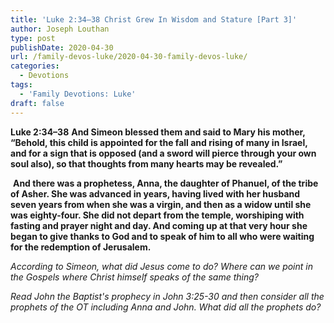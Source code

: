 ```yaml
---
title: 'Luke 2:34–38 Christ Grew In Wisdom and Stature [Part 3]'
author: Joseph Louthan
type: post
publishDate: 2020-04-30
url: /family-devos-luke/2020-04-30-family-devos-luke/
categories:
  - Devotions
tags:
  - 'Family Devotions: Luke'
draft: false
---
```


**Luke 2:34–38** **And Simeon blessed them and said to Mary his mother, “Behold, this child is appointed for the fall and rising of many in Israel, and for a sign that is opposed (and a sword will pierce through your own soul also), so that thoughts from many hearts may be revealed.”**  

​		**And there was a prophetess, Anna, the daughter of Phanuel, of the tribe of Asher. She was advanced in years, having lived with her husband seven years from when she was a virgin, and then as a widow until she was eighty-four. She did not depart from the temple, worshiping with fasting and prayer night and day. And coming up at that very hour she began to give thanks to God and to speak of him to all who were waiting for the redemption of Jerusalem.** 

*According to Simeon, what did Jesus come to do? Where can we point in the Gospels where Christ himself speaks of the same thing?*

*Read John the Baptist's prophecy in John 3:25-30 and then consider all the prophets of the OT including Anna and John. What did all the prophets do?*

